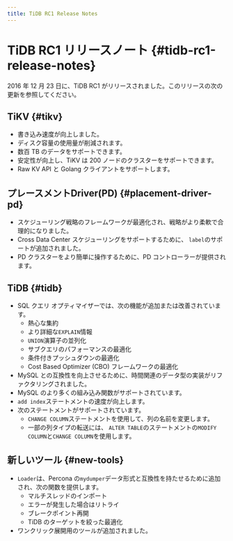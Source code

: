 ```yaml
---
title: TiDB RC1 Release Notes
---
```


# TiDB RC1 リリースノート {#tidb-rc1-release-notes}

2016 年 12 月 23 日に、TiDB RC1 がリリースされました。このリリースの次の更新を参照してください。

## TiKV {#tikv}

-   書き込み速度が向上しました。
-   ディスク容量の使用量が削減されます。
-   数百 TB のデータをサポートできます。
-   安定性が向上し、TiKV は 200 ノードのクラスターをサポートできます。
-   Raw KV API と Golang クライアントをサポートします。

## プレースメントDriver(PD) {#placement-driver-pd}

-   スケジューリング戦略のフレームワークが最適化され、戦略がより柔軟で合理的になりました。
-   Cross Data Center スケジューリングをサポートするために、 `label`のサポートが追加されました。
-   PD クラスターをより簡単に操作するために、PD コントローラーが提供されます。

## TiDB {#tidb}

-   SQL クエリ オプティマイザーでは、次の機能が追加または改善されています。
    -   熱心な集約
    -   より詳細な`EXPLAIN`情報
    -   `UNION`演算子の並列化
    -   サブクエリのパフォーマンスの最適化
    -   条件付きプッシュダウンの最適化
    -   Cost Based Optimizer (CBO) フレームワークの最適化
-   MySQL との互換性を向上させるために、時間関連のデータ型の実装がリファクタリングされました。
-   MySQL のより多くの組み込み関数がサポートされています。
-   `add index`ステートメントの速度が向上します。
-   次のステートメントがサポートされています。
    -   `CHANGE COLUMN`ステートメントを使用して、列の名前を変更します。
    -   一部の列タイプの転送には、 `ALTER TABLE`のステートメントの`MODIFY COLUMN`と`CHANGE COLUMN`を使用します。

## 新しいツール {#new-tools}

-   `Loader`は、Percona の`mydumper`データ形式と互換性を持たせるために追加され、次の関数を提供します。
    -   マルチスレッドのインポート
    -   エラーが発生した場合はリトライ
    -   ブレークポイント再開
    -   TiDB のターゲットを絞った最適化
-   ワンクリック展開用のツールが追加されました。
